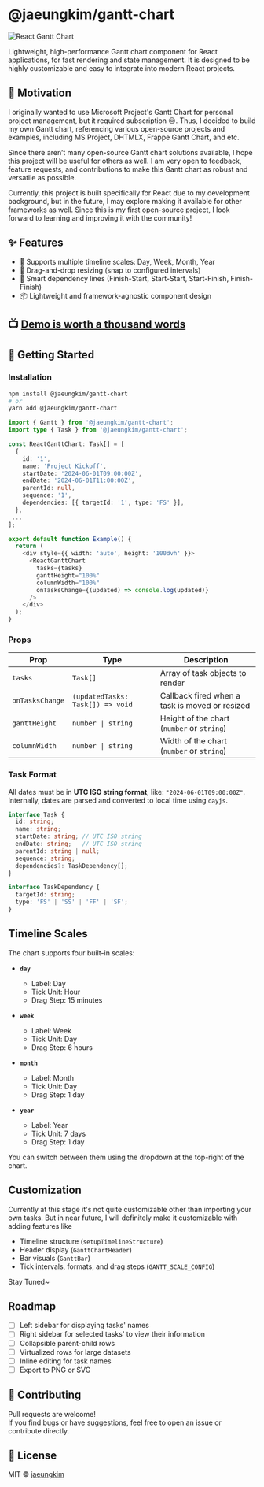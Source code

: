 # @jaeungkim/gantt-chart

![React Gantt Chart](https://raw.githubusercontent.com/jaeungkim/@jaeungkim/gantt-chart/main/public/readmeImg.png)

Lightweight, high-performance Gantt chart component for React applications, for fast rendering and state management. It is designed to be highly customizable and easy to integrate into modern React projects.

## 🎯 Motivation

I originally wanted to use Microsoft Project's Gantt Chart for personal project management, but it required subscription 😔. Thus, I decided to build my own Gantt chart, referencing various open-source projects and examples, including MS Project, DHTMLX, Frappe Gantt Chart, and etc.

Since there aren’t many open-source Gantt chart solutions available, I hope this project will be useful for others as well. I am very open to feedback, feature requests, and contributions to make this Gantt chart as robust and versatile as possible.

Currently, this project is built specifically for React due to my development background, but in the future, I may explore making it available for other frameworks as well. Since this is my first open-source project, I look forward to learning and improving it with the community!

## ✨ Features

- 📆 Supports multiple timeline scales: Day, Week, Month, Year
- 🔄 Drag-and-drop resizing (snap to configured intervals)
- 🧲 Smart dependency lines (Finish-Start, Start-Start, Start-Finish, Finish-Finish)
- 📦 Lightweight and framework-agnostic component design

## 📺 [Demo is worth a thousand words](https://jaeungkim.com/gantt-chart)

## 🚀 Getting Started

### Installation

```bash
npm install @jaeungkim/gantt-chart
# or
yarn add @jaeungkim/gantt-chart
```

```ts
import { Gantt } from '@jaeungkim/gantt-chart';
import type { Task } from '@jaeungkim/gantt-chart';

const ReactGanttChart: Task[] = [
  {
    id: '1',
    name: 'Project Kickoff',
    startDate: '2024-06-01T09:00:00Z',
    endDate: '2024-06-01T11:00:00Z',
    parentId: null,
    sequence: '1',
    dependencies: [{ targetId: '1', type: 'FS' }],
  },
 ...
];

export default function Example() {
  return (
    <div style={{ width: 'auto', height: '100dvh' }}>
      <ReactGanttChart
        tasks={tasks}
        ganttHeight="100%"
        columnWidth="100%"
        onTasksChange={(updated) => console.log(updated)}
      />
    </div>
  );
}
```

### Props

| Prop            | Type                             | Description                                    |
| --------------- | -------------------------------- | ---------------------------------------------- |
| `tasks`         | `Task[]`                         | Array of task objects to render                |
| `onTasksChange` | `(updatedTasks: Task[]) => void` | Callback fired when a task is moved or resized |
| `ganttHeight`   | `number \| string`               | Height of the chart (`number` or `string`)     |
| `columnWidth`   | `number \| string`               | Width of the chart (`number` or `string`)      |

### Task Format

All dates must be in **UTC ISO string format**, like: `"2024-06-01T09:00:00Z"`.
Internally, dates are parsed and converted to local time using `dayjs`.

```ts
interface Task {
  id: string;
  name: string;
  startDate: string; // UTC ISO string
  endDate: string;   // UTC ISO string
  parentId: string | null;
  sequence: string;
  dependencies?: TaskDependency[];
}

interface TaskDependency {
  targetId: string;
  type: 'FS' | 'SS' | 'FF' | 'SF';
}
```

## Timeline Scales

The chart supports four built-in scales:

- **`day`**  
  - Label: Day  
  - Tick Unit: Hour  
  - Drag Step: 15 minutes  

- **`week`**  
  - Label: Week  
  - Tick Unit: Day  
  - Drag Step: 6 hours  

- **`month`**  
  - Label: Month  
  - Tick Unit: Day  
  - Drag Step: 1 day  

- **`year`**  
  - Label: Year  
  - Tick Unit: 7 days  
  - Drag Step: 1 day  

You can switch between them using the dropdown at the top-right of the chart.

## Customization

Currently at this stage it's not quite customizable other than importing your own tasks.
But in near future, I will definitely make it customizable with adding features like

- Timeline structure (`setupTimelineStructure`)
- Header display (`GanttChartHeader`)
- Bar visuals (`GanttBar`)
- Tick intervals, formats, and drag steps (`GANTT_SCALE_CONFIG`)

Stay Tuned~

##  Roadmap

- [ ] Left sidebar for displaying tasks' names
- [ ] Right sidebar for selected tasks' to view their information
- [ ] Collapsible parent-child rows
- [ ] Virtualized rows for large datasets
- [ ] Inline editing for task names
- [ ] Export to PNG or SVG

## 🤝 Contributing

Pull requests are welcome!  
If you find bugs or have suggestions, feel free to open an issue or contribute directly.


## 📄 License

MIT © [jaeungkim](https://github.com/jaeungkim)